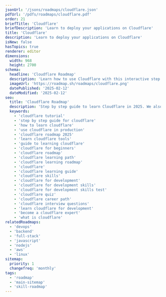 ```yaml
---
jsonUrl: '/jsons/roadmaps/cloudflare.json'
pdfUrl: '/pdfs/roadmaps/cloudflare.pdf'
order: 21
briefTitle: 'Cloudflare'
briefDescription: 'Learn to deploy your applications on Cloudflare'
title: 'Cloudflare'
description: 'Learn to deploy your applications on Cloudflare'
isNew: false
hasTopics: true
renderer: editor
dimensions:
  width: 968
  height: 2700
schema:
  headline: 'Cloudflare Roadmap'
  description: 'Learn how to use Cloudflare with this interactive step by step guide in 2025. We also have resources and short descriptions attached to the roadmap items so you can get everything you want to learn in one place.'
  imageUrl: 'https://roadmap.sh/roadmaps/cloudflare.png'
  datePublished: '2025-02-12'
  dateModified: '2025-02-12'
seo:
  title: 'Cloudflare Roadmap'
  description: 'Step by step guide to learn Cloudflare in 2025. We also have resources and short descriptions attached to the roadmap items so you can get everything you want to learn in one place.'
  keywords:
    - 'cloudflare tutorial'
    - 'step by step guide for cloudflare'
    - 'how to learn cloudflare'
    - 'use cloudflare in production'
    - 'cloudflare roadmap 2025'
    - 'learn cloudflare tools'
    - 'guide to learning cloudflare'
    - 'cloudflare for beginners'
    - 'cloudflare roadmap'
    - 'cloudflare learning path'
    - 'cloudflare learning roadmap'
    - 'cloudflare'
    - 'cloudflare learning guide'
    - 'cloudflare skills'
    - 'cloudflare for development'
    - 'cloudflare for development skills'
    - 'cloudflare for development skills test'
    - 'cloudflare quiz'
    - 'cloudflare career path'
    - 'cloudflare interview questions'
    - 'learn cloudflare for development'
    - 'become a cloudflare expert'
    - 'what is cloudflare'
relatedRoadmaps:
  - 'devops'
  - 'backend'
  - 'full-stack'
  - 'javascript'
  - 'nodejs'
  - 'aws'
  - 'linux'
sitemap:
  priority: 1
  changefreq: 'monthly'
tags:
  - 'roadmap'
  - 'main-sitemap'
  - 'skill-roadmap'
---
```

